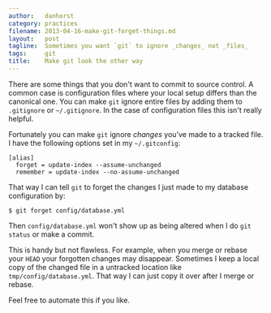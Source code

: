 ```yaml
---
author:   danhorst
category: practices
filename: 2013-04-16-make-git-forget-things.md
layout:   post
tagline:  Sometimes you want `git` to ignore _changes_ not _files_
tags:     git
title:    Make git look the other way
---
```


There are some things that you don't want to commit to source control.
A common case is configuration files where your local setup differs than the canonical one.
You can make `git` ignore entire files by adding them to `.gitignore` or `~/.gitignore`.
In the case of configuration files this isn't really helpful.

Fortunately you can make `git` ignore _changes_ you've made to a tracked file.
I have the following options set in my `~/.gitconfig`:

    [alias]
      forget = update-index --assume-unchanged
      remember = update-index --no-assume-unchanged

That way I can tell `git` to forget the changes I just made to my database configuration by:

    $ git forget config/database.yml

Then `config/database.yml` won't show up as being altered when I do `git status` or make a commit.

This is handy but not flawless.
For example, when you merge or rebase your `HEAD` your forgotten changes may disappear.
Sometimes I keep a local copy of the changed file in a untracked location like `tmp/config/database.yml`.
That way I can just copy it over after I merge or rebase.

Feel free to automate this if you like.
